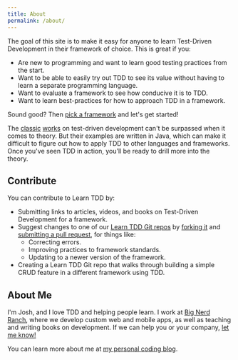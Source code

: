 ```yaml
---
title: About
permalink: /about/
---
```


The goal of this site is to make it easy for anyone to learn Test-Driven Development in their framework of choice. This is great if you:

- Are new to programming and want to learn good testing practices from the start.
- Want to be able to easily try out TDD to see its value without having to learn a separate programming language.
- Want to evaluate a framework to see how conducive it is to TDD.
- Want to learn best-practices for how to approach TDD in a framework.

Sound good? Then [pick a framework](/) and let's get started!

The [classic](http://www.amazon.com/Test-Driven-Development-Kent-Beck/dp/0321146530) [works](http://www.informit.com/store/growing-object-oriented-software-guided-by-tests-9780321503626) on test-driven development can't be surpassed when it comes to theory. But their examples are written in Java, which can make it difficult to figure out how to apply TDD to other languages and frameworks. Once you've seen TDD in action, you'll be ready to drill more into the theory.

## Contribute

You can contribute to Learn TDD by:

- Submitting links to articles, videos, and books on Test-Driven Development for a framework.
- Suggest changes to one of our [Learn TDD Git repos](https://github.com/learntdd) by [forking it](https://help.github.com/articles/fork-a-repo/) and [submitting a pull request](https://help.github.com/articles/using-pull-requests/), for things like:
  - Correcting errors.
  - Improving practices to framework standards.
  - Updating to a newer version of the framework.
- Creating a Learn TDD Git repo that walks through building a simple CRUD feature in a different framework using TDD.

## About Me

I'm Josh, and I love TDD and helping people learn. I work at [Big Nerd Ranch](https://bignerdranch.com), where we develop custom web and mobile apps, as well as teaching and writing books on development. If we can help you or your company, [let me know!](mailto:tdd@need-bee.com)

You can learn more about me at [my personal coding blog](http://codingitwrong.com).
